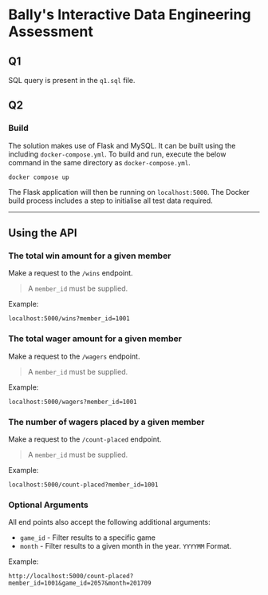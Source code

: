 # Bally's Interactive Data Engineering Assessment

## Q1
SQL query is present in the `q1.sql` file.

## Q2
### Build
The solution makes use of Flask and MySQL. It can be built using the including `docker-compose.yml`. To build and run, execute the below command in the same directory as `docker-compose.yml`.
```
docker compose up
```
The Flask application will then be running on `localhost:5000`.
The Docker build process includes a step to initialise all test data required.

---
## Using the API

### The total win amount for a given member

Make a request to the `/wins` endpoint.

> A `member_id` must be supplied.

Example:
```
localhost:5000/wins?member_id=1001
```

### The total wager amount for a given member

Make a request to the `/wagers` endpoint.

> A `member_id` must be supplied.

Example:
```
localhost:5000/wagers?member_id=1001
```

### The number of wagers placed by a given member

Make a request to the `/count-placed` endpoint.

> A `member_id` must be supplied.

Example:
```
localhost:5000/count-placed?member_id=1001
```

### Optional Arguments

All end points also accept the following additional arguments:

- `game_id` - Filter results to a specific game
- `month` - Filter results to a given month in the year. `YYYYMM` Format.

Example:
```
http://localhost:5000/count-placed?member_id=1001&game_id=2057&month=201709
```



